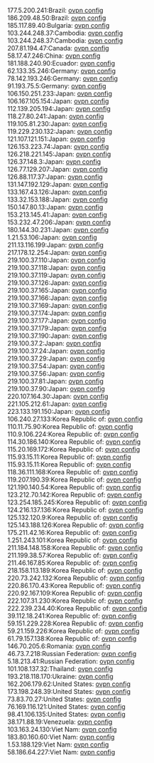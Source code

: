 177.5.200.241:Brazil: [ovpn config](vpn/177_5_200_241.ovpn)  
186.209.48.50:Brazil: [ovpn config](vpn/186_209_48_50.ovpn)  
185.117.89.40:Bulgaria: [ovpn config](vpn/185_117_89_40.ovpn)  
103.244.248.37:Cambodia: [ovpn config](vpn/103_244_248_37.ovpn)  
103.244.248.37:Cambodia: [ovpn config](vpn/103_244_248_37.ovpn)  
207.81.194.47:Canada: [ovpn config](vpn/207_81_194_47.ovpn)  
58.17.47.246:China: [ovpn config](vpn/58_17_47_246.ovpn)  
181.188.240.90:Ecuador: [ovpn config](vpn/181_188_240_90.ovpn)  
62.133.35.246:Germany: [ovpn config](vpn/62_133_35_246.ovpn)  
78.142.193.246:Germany: [ovpn config](vpn/78_142_193_246.ovpn)  
91.193.75.5:Germany: [ovpn config](vpn/91_193_75_5.ovpn)  
106.150.251.233:Japan: [ovpn config](vpn/106_150_251_233.ovpn)  
106.167.105.154:Japan: [ovpn config](vpn/106_167_105_154.ovpn)  
112.139.205.194:Japan: [ovpn config](vpn/112_139_205_194.ovpn)  
118.27.80.241:Japan: [ovpn config](vpn/118_27_80_241.ovpn)  
119.105.81.230:Japan: [ovpn config](vpn/119_105_81_230.ovpn)  
119.229.230.132:Japan: [ovpn config](vpn/119_229_230_132.ovpn)  
121.107.121.151:Japan: [ovpn config](vpn/121_107_121_151.ovpn)  
126.153.223.74:Japan: [ovpn config](vpn/126_153_223_74.ovpn)  
126.218.221.145:Japan: [ovpn config](vpn/126_218_221_145.ovpn)  
126.37.148.3:Japan: [ovpn config](vpn/126_37_148_3.ovpn)  
126.77.129.207:Japan: [ovpn config](vpn/126_77_129_207.ovpn)  
126.88.117.37:Japan: [ovpn config](vpn/126_88_117_37.ovpn)  
131.147.192.129:Japan: [ovpn config](vpn/131_147_192_129.ovpn)  
133.167.43.126:Japan: [ovpn config](vpn/133_167_43_126.ovpn)  
133.32.153.188:Japan: [ovpn config](vpn/133_32_153_188.ovpn)  
150.147.80.13:Japan: [ovpn config](vpn/150_147_80_13.ovpn)  
153.213.145.41:Japan: [ovpn config](vpn/153_213_145_41.ovpn)  
153.232.47.206:Japan: [ovpn config](vpn/153_232_47_206.ovpn)  
180.144.30.231:Japan: [ovpn config](vpn/180_144_30_231.ovpn)  
1.21.53.106:Japan: [ovpn config](vpn/1_21_53_106.ovpn)  
211.13.116.199:Japan: [ovpn config](vpn/211_13_116_199.ovpn)  
217.178.12.254:Japan: [ovpn config](vpn/217_178_12_254.ovpn)  
219.100.37.110:Japan: [ovpn config](vpn/219_100_37_110.ovpn)  
219.100.37.118:Japan: [ovpn config](vpn/219_100_37_118.ovpn)  
219.100.37.119:Japan: [ovpn config](vpn/219_100_37_119.ovpn)  
219.100.37.126:Japan: [ovpn config](vpn/219_100_37_126.ovpn)  
219.100.37.165:Japan: [ovpn config](vpn/219_100_37_165.ovpn)  
219.100.37.166:Japan: [ovpn config](vpn/219_100_37_166.ovpn)  
219.100.37.169:Japan: [ovpn config](vpn/219_100_37_169.ovpn)  
219.100.37.174:Japan: [ovpn config](vpn/219_100_37_174.ovpn)  
219.100.37.177:Japan: [ovpn config](vpn/219_100_37_177.ovpn)  
219.100.37.179:Japan: [ovpn config](vpn/219_100_37_179.ovpn)  
219.100.37.190:Japan: [ovpn config](vpn/219_100_37_190.ovpn)  
219.100.37.2:Japan: [ovpn config](vpn/219_100_37_2.ovpn)  
219.100.37.24:Japan: [ovpn config](vpn/219_100_37_24.ovpn)  
219.100.37.29:Japan: [ovpn config](vpn/219_100_37_29.ovpn)  
219.100.37.54:Japan: [ovpn config](vpn/219_100_37_54.ovpn)  
219.100.37.56:Japan: [ovpn config](vpn/219_100_37_56.ovpn)  
219.100.37.81:Japan: [ovpn config](vpn/219_100_37_81.ovpn)  
219.100.37.90:Japan: [ovpn config](vpn/219_100_37_90.ovpn)  
220.107.164.30:Japan: [ovpn config](vpn/220_107_164_30.ovpn)  
221.105.212.61:Japan: [ovpn config](vpn/221_105_212_61.ovpn)  
223.133.191.150:Japan: [ovpn config](vpn/223_133_191_150.ovpn)  
106.240.27.133:Korea Republic of: [ovpn config](vpn/106_240_27_133.ovpn)  
110.11.75.90:Korea Republic of: [ovpn config](vpn/110_11_75_90.ovpn)  
110.9.106.224:Korea Republic of: [ovpn config](vpn/110_9_106_224.ovpn)  
114.30.186.140:Korea Republic of: [ovpn config](vpn/114_30_186_140.ovpn)  
115.20.169.172:Korea Republic of: [ovpn config](vpn/115_20_169_172.ovpn)  
115.93.15.11:Korea Republic of: [ovpn config](vpn/115_93_15_11.ovpn)  
115.93.15.11:Korea Republic of: [ovpn config](vpn/115_93_15_11.ovpn)  
118.36.111.168:Korea Republic of: [ovpn config](vpn/118_36_111_168.ovpn)  
119.207.190.39:Korea Republic of: [ovpn config](vpn/119_207_190_39.ovpn)  
121.190.140.54:Korea Republic of: [ovpn config](vpn/121_190_140_54.ovpn)  
123.212.70.142:Korea Republic of: [ovpn config](vpn/123_212_70_142.ovpn)  
123.254.185.245:Korea Republic of: [ovpn config](vpn/123_254_185_245.ovpn)  
124.216.137.136:Korea Republic of: [ovpn config](vpn/124_216_137_136.ovpn)  
125.132.120.9:Korea Republic of: [ovpn config](vpn/125_132_120_9.ovpn)  
125.143.188.126:Korea Republic of: [ovpn config](vpn/125_143_188_126.ovpn)  
175.211.42.16:Korea Republic of: [ovpn config](vpn/175_211_42_16.ovpn)  
1.251.243.101:Korea Republic of: [ovpn config](vpn/1_251_243_101.ovpn)  
211.184.148.158:Korea Republic of: [ovpn config](vpn/211_184_148_158.ovpn)  
211.199.38.57:Korea Republic of: [ovpn config](vpn/211_199_38_57.ovpn)  
211.46.167.85:Korea Republic of: [ovpn config](vpn/211_46_167_85.ovpn)  
218.158.113.189:Korea Republic of: [ovpn config](vpn/218_158_113_189.ovpn)  
220.73.242.132:Korea Republic of: [ovpn config](vpn/220_73_242_132.ovpn)  
220.86.170.43:Korea Republic of: [ovpn config](vpn/220_86_170_43.ovpn)  
220.92.167.109:Korea Republic of: [ovpn config](vpn/220_92_167_109.ovpn)  
222.107.31.230:Korea Republic of: [ovpn config](vpn/222_107_31_230.ovpn)  
222.239.234.40:Korea Republic of: [ovpn config](vpn/222_239_234_40.ovpn)  
39.112.18.241:Korea Republic of: [ovpn config](vpn/39_112_18_241.ovpn)  
59.151.229.228:Korea Republic of: [ovpn config](vpn/59_151_229_228.ovpn)  
59.21.159.226:Korea Republic of: [ovpn config](vpn/59_21_159_226.ovpn)  
61.79.157.138:Korea Republic of: [ovpn config](vpn/61_79_157_138.ovpn)  
146.70.205.6:Romania: [ovpn config](vpn/146_70_205_6.ovpn)  
46.73.7.218:Russian Federation: [ovpn config](vpn/46_73_7_218.ovpn)  
5.18.213.41:Russian Federation: [ovpn config](vpn/5_18_213_41.ovpn)  
101.108.137.32:Thailand: [ovpn config](vpn/101_108_137_32.ovpn)  
193.218.118.170:Ukraine: [ovpn config](vpn/193_218_118_170.ovpn)  
162.206.179.62:United States: [ovpn config](vpn/162_206_179_62.ovpn)  
173.198.248.39:United States: [ovpn config](vpn/173_198_248_39.ovpn)  
73.83.70.27:United States: [ovpn config](vpn/73_83_70_27.ovpn)  
76.169.116.121:United States: [ovpn config](vpn/76_169_116_121.ovpn)  
98.41.106.135:United States: [ovpn config](vpn/98_41_106_135.ovpn)  
38.171.88.19:Venezuela: [ovpn config](vpn/38_171_88_19.ovpn)  
103.163.24.130:Viet Nam: [ovpn config](vpn/103_163_24_130.ovpn)  
183.80.160.60:Viet Nam: [ovpn config](vpn/183_80_160_60.ovpn)  
1.53.188.129:Viet Nam: [ovpn config](vpn/1_53_188_129.ovpn)  
58.186.64.227:Viet Nam: [ovpn config](vpn/58_186_64_227.ovpn)  
